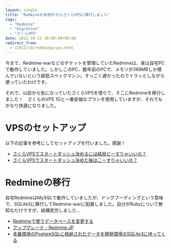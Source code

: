 ```yaml
---
layout: single
title: "Redmineを自宅PCからさくらVPSに移行しました"
tags:
  - "Redmine"
  - "migration"
  - "さくらVPS"
date: 2012-10-22 18:00:00+09:00
redirect_from:
  - /2012/10/redminepcvps.html
---
```


今まで、Redmine-warなどのチケットを管理していたRedmineは、実は自宅PCで動作していました。しかしこのPC、数年前のPCで、メモリが389MBしか積んでいないという超低スペックマシン。すっごく遅かったのでイラッとしながら使っていたわけです。

それで、以前から気になっていたさくらVPSを借りて、そこにRedmineを移行しました！　さくらのVPS 1Gと一番安価なプランを使用していますが、それでもかなり快適になりました。

<!-- more -->

# VPSのセットアップ

以下の記事を参考にしてセットアップを行いました。感謝！

* [さくらVPSでスタートダッシュ決めるには結局どーすりゃいいの？](http://plusblog.jp/6062/)
* [さくらVPSでスタートダッシュ決めた後はこーすりゃいいの？](http://plusblog.jp/6093/)

# Redmineの移行

自宅RedmineはMySQLで動作していましたが、ドッグフーディングという意味で、SQLite3に移行してRedmine-warに配置しました。自分がRubyについて無知なだけですが、結構苦労しました…

* [Redmineで使うデータベースを変更する](http://blog.redmine.jp/articles/change-database/)
* [アップグレード - Redmine.JP](http://redmine.jp/guide/RedmineUpgrade/)
* [本番環境のPostgreSQLに格納されたデータを開発環境のSQLite3に持ってくる](http://d.hatena.ne.jp/next49/20110513/p1)
